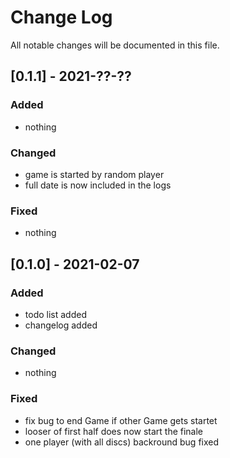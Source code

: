# Change Log

All notable changes will be documented in this file.

## [0.1.1] - 2021-??-??

### Added

- nothing

### Changed

- game is started by random player
- full date is now included in the logs

### Fixed

- nothing

## [0.1.0] - 2021-02-07

### Added

- todo list added
- changelog added

### Changed

- nothing

### Fixed

- fix bug to end Game if other Game gets startet
- looser of first half does now start the finale
- one player (with all discs) backround bug fixed
